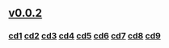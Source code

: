 ## [v0.0.2](https://github.com/littleflute/li41/edit/master/README.md)
### [cd1](cd1) [cd2](cd2) [cd3](cd3) [cd4](cd4) [cd5](cd5) [cd6](cd6) [cd7](cd7) [cd8](cd8) [cd9](cd9)
